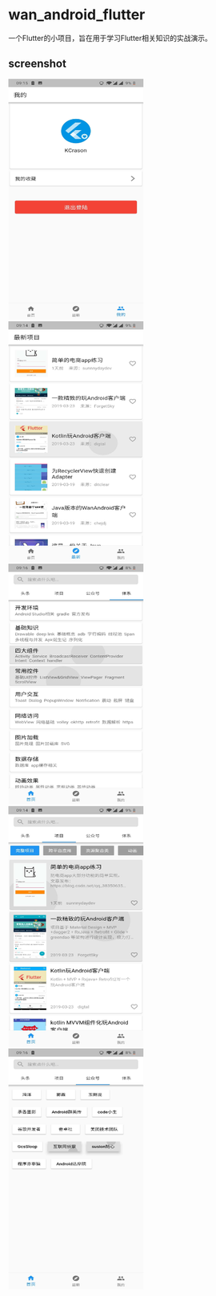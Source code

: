 # wan_android_flutter

一个Flutter的小项目，旨在用于学习Flutter相关知识的实战演示。

## screenshot

<img width="270" height="480" src="https://github.com/KCrason/wan_android_flutter/blob/master/screenshot/3821a89f977e8aaed18b78f1e4ad807.jpg"/>

<img width="270" height="480" src="https://github.com/KCrason/wan_android_flutter/blob/master/screenshot/398d31a97a60a0dfad0c3f14aebc5f2.jpg"/>

<img width="270" height="480" src="https://github.com/KCrason/wan_android_flutter/blob/master/screenshot/a62a6fb2f28c20b622b6cced8b45939.jpg"/>

<img width="270" height="480" src="https://github.com/KCrason/wan_android_flutter/blob/master/screenshot/de860bcf3a161636081d8fbef1e9b62.jpg"/>

<img width="270" height="480" src="https://github.com/KCrason/wan_android_flutter/blob/master/screenshot/f42e8cd5911b88f7775aacd0aca6ae4.jpg"/>
